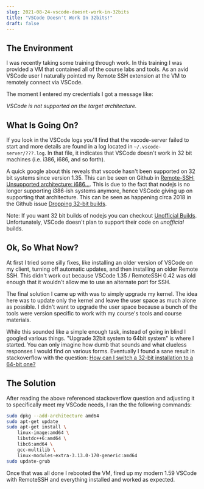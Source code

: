 ```yaml
---
slug: 2021-08-24-vscode-doesnt-work-in-32bits
title: "VSCode Doesn't Work In 32bits!"
draft: false
---
```


## The Environment

I was recently taking some training through work. In this training I was provided a VM that contained all of the course labs and tools. As an avid VSCode user I naturally pointed my Remote SSH extension at the VM to remotely connect via VSCode.

The moment I entered my credentials I got a message like:

_VSCode is not supported on the target architecture._

<!--truncate-->

## What Is Going On?

If you look in the VSCode logs you'll find that the vscode-server failed to start and more details are found in a log located in `~/.vscode-server/???.log`. In that file, it indicates that VSCode doesn't work in 32 bit machines (i.e. i386, i686, and so forth).

A quick google about this reveals that vscode hasn't been supported on 32 bit systems since version 1.35. This can be seen on Github in [Remote-SSH: Unsupported architecture: i686...](https://github.com/microsoft/vscode-remote-release/issues/1529#issuecomment-541974218). This is due to the fact that nodejs is no longer supporting i386-ish systems anymore, hence VSCode giving up on supporting that architecture. This can be seen as happening circa 2018 in the Github issue [Dropping 32-bit builds](https://github.com/nodejs/build/issues/885).

Note: If you want 32 bit builds of nodejs you can checkout [Unofficial Builds](https://unofficial-builds.nodejs.org/). Unfortunately, VSCode doesn't plan to support their code on _unofficial_ builds.

## Ok, So What Now?

At first I tried some silly fixes, like installing an older version of VSCode on my client, turning off automatic updates, and then installing an older Remote SSH. This didn't work out because VSCode 1.35 / RemoteSSH 0.42 was old enough that it wouldn't allow me to use an alternate port for SSH.

The final solution I came up with was to simply upgrade my kernel. The idea here was to update only the kernel and leave the user space as much alone as possible. I didn't want to upgrade the user space because a bunch of the tools were version specific to work with my course's tools and course materials.

While this sounded like a simple enough task, instead of going in blind I googled various things. "Upgrade 32bit system to 64bit system" is where I started. You can only imagine how dumb that sounds and what clueless responses I would find on various forms. Eventually I found a sane result in stackoverflow with the question: [How can I switch a 32-bit installation to a 64-bit one?](https://askubuntu.com/questions/81824/how-can-i-switch-a-32-bit-installation-to-a-64-bit-one)

## The Solution

After reading the above referenced stackoverflow question and adjusting it to specifically meet my VSCode needs, I ran the the following commands:

```sh
sudo dpkg --add-architecture amd64
sudo apt-get update
sudo apt-get install \
    linux-image:amd64 \
    libstdc++6:amd64 \
    libc6:amd64 \
    gcc-multilib \
    linux-modules-extra-3.13.0-170-generic:amd64
sudo update-grub
```

Once that was all done I rebooted the VM, fired up my modern 1.59 VSCode with RemoteSSH and everything installed and worked as expected.
